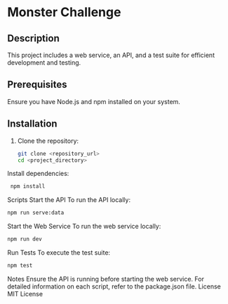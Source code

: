 # Monster Challenge 

## Description  
This project includes a web service, an API, and a test suite for efficient development and testing.  

## Prerequisites  
Ensure you have Node.js and npm installed on your system.  

## Installation  
1. Clone the repository:  
   ```bash  
   git clone <repository_url>  
   cd <project_directory>  
Install dependencies:

   ```bash  
    npm install
   ```
Scripts
Start the API
To run the API locally:

   ```bash  
npm run serve:data

   ```
Start the Web Service
To run the web service locally:

   ```bash  
npm run dev

   ```
Run Tests
To execute the test suite:

   ```bash  
npm test

   ```
Notes
Ensure the API is running before starting the web service.
For detailed information on each script, refer to the package.json file.
License
MIT License
